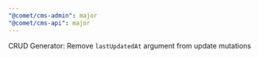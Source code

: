 ```yaml
---
"@comet/cms-admin": major
"@comet/cms-api": major
---
```


CRUD Generator: Remove `lastUpdatedAt` argument from update mutations
